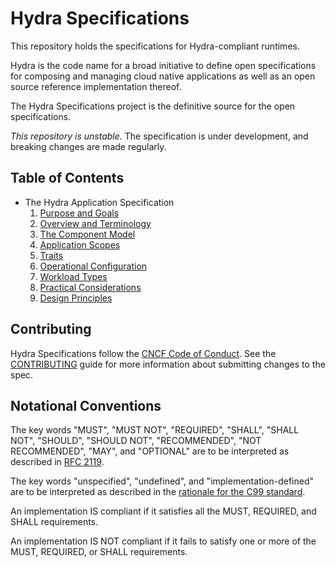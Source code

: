 # Hydra Specifications

This repository holds the specifications for Hydra-compliant runtimes.

Hydra is the code name for a broad initiative to define open
specifications for composing and managing cloud native applications as well as an
open source reference implementation thereof.

The Hydra Specifications project is the definitive source for the
open specifications.

*This repository is unstable.* The specification is under development, and breaking changes are made regularly.

## Table of Contents

* The Hydra Application Specification
  1. [Purpose and Goals](1.purpose_and_goals.md)
  2. [Overview and Terminology](2.overview_and_terminology.md)
  3. [The Component Model](3.component_model.md)
  4. [Application Scopes](4.application_scopes.md)
  5. [Traits](5.traits.md)
  6. [Operational Configuration](6.operational_configuration.md)
  7. [Workload Types](7.workload_types.md)
  8. [Practical Considerations](8.practical_considerations.md)
  9. [Design Principles](9.design_principles.md)

## Contributing

Hydra Specifications follow the [CNCF Code of Conduct][cncf-coc]. See the [CONTRIBUTING](contributing.md) guide for more information about submitting changes to the spec.

## Notational Conventions

The key words "MUST", "MUST NOT", "REQUIRED", "SHALL", "SHALL NOT", "SHOULD",
"SHOULD NOT", "RECOMMENDED", "NOT RECOMMENDED", "MAY", and "OPTIONAL" are to be
interpreted as described in [RFC 2119][rfc2119].

The key words "unspecified", "undefined", and "implementation-defined" are to be
interpreted as described in the [rationale for the C99
standard][c99-unspecified].

An implementation IS compliant if it satisfies all the MUST, REQUIRED, and SHALL
requirements.

An implementation IS NOT compliant if it fails to satisfy one or more of the
MUST, REQUIRED, or SHALL requirements.

[cncf-coc]: https://github.com/cncf/foundation/blob/master/code-of-conduct.md
[rfc2119]: http://tools.ietf.org/html/rfc2119
[c99-unspecified]: http://www.open-std.org/jtc1/sc22/wg14/www/C99RationaleV5.10.pdf#page=18
